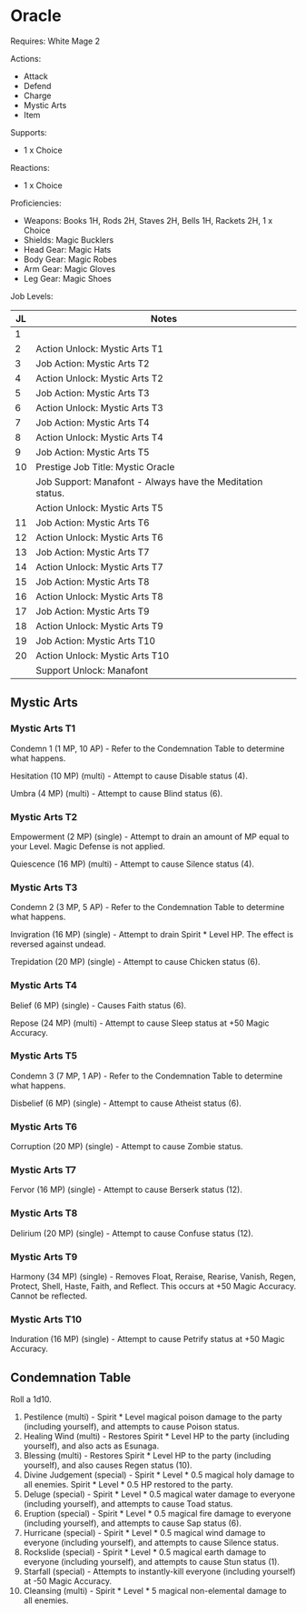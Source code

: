 # Oracle

Requires: White Mage 2

Actions:

- Attack
- Defend
- Charge
- Mystic Arts
- Item

Supports:

- 1 x Choice

Reactions:

- 1 x Choice

Proficiencies:

- Weapons: Books 1H, Rods 2H, Staves 2H, Bells 1H, Rackets 2H, 1 x Choice
- Shields: Magic Bucklers
- Head Gear: Magic Hats
- Body Gear: Magic Robes
- Arm Gear: Magic Gloves
- Leg Gear: Magic Shoes

Job Levels:

| JL | Notes |
| --- | --- |
| 1 | 
| 2 | Action Unlock: Mystic Arts T1
| 3 | Job Action: Mystic Arts T2
| 4 | Action Unlock: Mystic Arts T2
| 5 | Job Action: Mystic Arts T3
| 6 | Action Unlock: Mystic Arts T3
| 7 | Job Action: Mystic Arts T4
| 8 | Action Unlock: Mystic Arts T4
| 9 | Job Action: Mystic Arts T5
| 10 | Prestige Job Title: Mystic Oracle
|    | Job Support: Manafont - Always have the Meditation status.
|    | Action Unlock: Mystic Arts T5
| 11 | Job Action: Mystic Arts T6
| 12 | Action Unlock: Mystic Arts T6
| 13 | Job Action: Mystic Arts T7
| 14 | Action Unlock: Mystic Arts T7
| 15 | Job Action: Mystic Arts T8
| 16 | Action Unlock: Mystic Arts T8
| 17 | Job Action: Mystic Arts T9
| 18 | Action Unlock: Mystic Arts T9
| 19 | Job Action: Mystic Arts T10
| 20 | Action Unlock: Mystic Arts T10
|    | Support Unlock: Manafont

## Mystic Arts

### Mystic Arts T1

Condemn 1 (1 MP, 10 AP) - Refer to the Condemnation Table to determine what happens.

Hesitation (10 MP) (multi) - Attempt to cause Disable status (4).

Umbra (4 MP) (multi) - Attempt to cause Blind status (6).

### Mystic Arts T2

Empowerment (2 MP) (single) - Attempt to drain an amount of MP equal to your Level. Magic Defense is not applied.

Quiescence (16 MP) (multi) - Attempt to cause Silence status (4).

### Mystic Arts T3

Condemn 2 (3 MP, 5 AP) - Refer to the Condemnation Table to determine what happens.

Invigration (16 MP) (single) - Attempt to drain Spirit * Level HP. The effect is reversed against undead.

Trepidation (20 MP) (single) - Attempt to cause Chicken status (6).

### Mystic Arts T4

Belief (6 MP) (single) - Causes Faith status (6).

Repose (24 MP) (multi) - Attempt to cause Sleep status at +50 Magic Accuracy.

### Mystic Arts T5

Condemn 3 (7 MP, 1 AP) - Refer to the Condemnation Table to determine what happens.

Disbelief (6 MP) (single) - Attempt to cause Atheist status (6).

### Mystic Arts T6

Corruption (20 MP) (single) - Attempt to cause Zombie status.

### Mystic Arts T7

Fervor (16 MP) (single) - Attempt to cause Berserk status (12).

### Mystic Arts T8

Delirium (20 MP) (single) - Attempt to cause Confuse status (12).

### Mystic Arts T9

Harmony (34 MP) (single) - Removes Float, Reraise, Rearise, Vanish, Regen, Protect, Shell, Haste, Faith, and Reflect. This occurs at +50 Magic Accuracy. Cannot be reflected.

### Mystic Arts T10

Induration (16 MP) (single) - Attempt to cause Petrify status at +50 Magic Accuracy.

## Condemnation Table

Roll a 1d10.

1. Pestilence (multi) - Spirit * Level magical poison damage to the party (including yourself), and attempts to cause Poison status.
2. Healing Wind (multi) - Restores Spirit * Level HP to the party (including yourself), and also acts as Esunaga.
3. Blessing (multi) - Restores Spirit * Level HP to the party (including yourself), and also causes Regen status (10).
4. Divine Judgement (special) - Spirit * Level * 0.5 magical holy damage to all enemies. Spirit * Level * 0.5 HP restored to the party.
5. Deluge (special) - Spirit * Level * 0.5 magical water damage to everyone (including yourself), and attempts to cause Toad status.
6. Eruption (special) - Spirit * Level * 0.5 magical fire damage to everyone (including yourself), and attempts to cause Sap status (6).
7. Hurricane (special) - Spirit * Level * 0.5 magical wind damage to everyone (including yourself), and attempts to cause Silence status.
8. Rockslide (special) - Spirit * Level * 0.5 magical earth damage to everyone (including yourself), and attempts to cause Stun status (1).
9. Starfall (special) - Attempts to instantly-kill everyone (including yourself) at -50 Magic Accuracy.
10. Cleansing (multi) - Spirit * Level * 5 magical non-elemental damage to all enemies.
